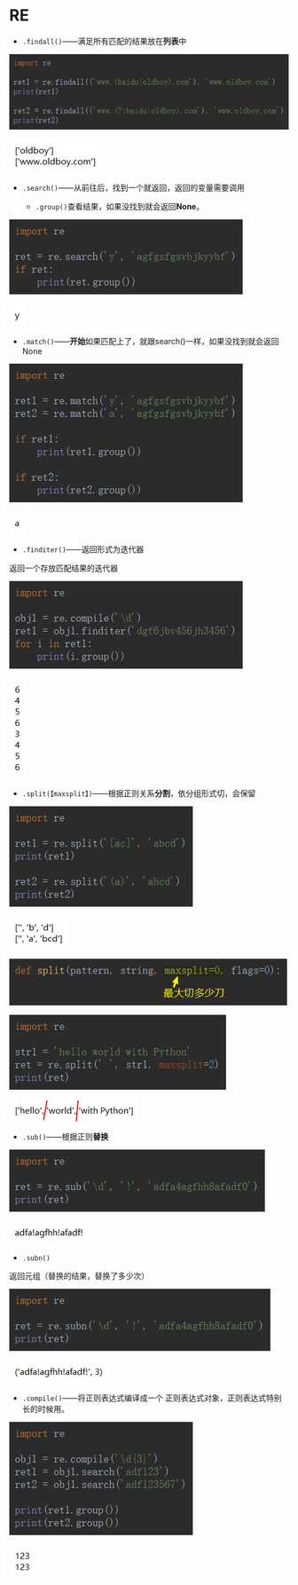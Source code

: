 # RE

- `.findall()`——满足所有匹配的结果放在**列表**中

![1554886436141](RE.assets/1554886436141.png)

![1554886450720](RE.assets/1554886450720.png)

- `.search()`——从前往后，找到一个就返回，返回的变量需要调用

	- `.group()`查看结果，如果没找到就会返回**None**。

![1554886486469](RE.assets/1554886486469.png)

![1554886499648](RE.assets/1554886499648.png)

- `.match()`——**开始**如果匹配上了，就跟search()一样，如果没找到就会返回None

![1554886704431](RE.assets/1554886704431.png)

![1554886716700](RE.assets/1554886716700.png)

- `.finditer()`——返回形式为迭代器

返回一个存放匹配结果的迭代器

![1554886667746](RE.assets/1554886667746.png)

![1554886684114](RE.assets/1554886684114.png)

- `.split(【maxsplit】)`——根据正则关系**分割**，依分组形式切，会保留

![1554886636227](RE.assets/1554886636227.png)

![1554886646899](RE.assets/1554886646899.png)

![1556433309714](RE.assets/1556433309714.png)

![1556433509986](RE.assets/1556433509986.png)

![1556433607349](RE.assets/1556433607349.png)

- `.sub()`——根据正则**替换**

![1554886600656](RE.assets/1554886600656.png)

![1554886610183](RE.assets/1554886610183.png)

- `.subn()`

返回元组（替换的结果，替换了多少次）

![1554886561383](RE.assets/1554886561383.png)

![1554886579494](RE.assets/1554886579494.png)

- `.compile()`——将正则表达式编译成一个 正则表达式对象，正则表达式特别长的时候用。

![1554886523288](RE.assets/1554886523288.png)

![1554886532708](RE.assets/1554886532708.png)

